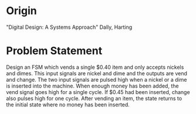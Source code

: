 # Origin

"Digital Design: A Systems Approach" Dally, Harting

# Problem Statement

Design an FSM which vends a single $0.40 item and only accepts nickels and
dimes. This input signals are nickel and dime and the outputs are vend and
change. The two input signals are pulsed high when a nickel or a dime is
inserted into the machine. When enough money has been added, the vend signal
goes high for a single cycle. If $0.45 had been inserted, change also pulses
high for one cycle. After vending an item, the state returns to the initial
state where no money has been inserted.
